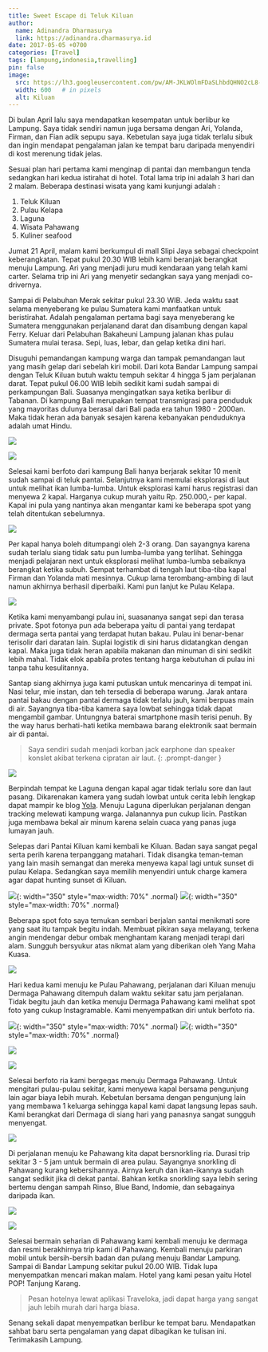 ```yaml
---
title: Sweet Escape di Teluk Kiluan
author:
  name: Adinandra Dharmasurya
  link: https://adinandra.dharmasurya.id
date: 2017-05-05 +0700
categories: [Travel]
tags: [lampung,indonesia,travelling]
pin: false
image:
  src: https://lh3.googleusercontent.com/pw/AM-JKLWOlmFDaSLhbdQHNO2cL8-EIJNZ52pN6fwMbFbodBiMnNipldmNgGyd4sQEznwt2dh4yPAJmqYdUAE5bFupBO4pkaxw6lkc-tmnxEpSODw2_lsRqdk-E9jRRbwqX6gXjGzSFTk9-FG5pv2sQJ278Dhf=w800-no?authuser=0
  width: 600   # in pixels
  alt: Kiluan
---
```


Di bulan April lalu saya mendapatkan kesempatan untuk berlibur ke Lampung. Saya tidak sendiri namun juga bersama dengan Ari, Yolanda, Firman, dan Fian adik sepupu saya. Kebetulan saya juga tidak terlalu sibuk dan ingin mendapat pengalaman jalan ke tempat baru daripada menyendiri di kost merenung tidak jelas. 

Sesuai plan hari pertama kami menginap di pantai dan membangun tenda sedangkan hari kedua istirahat di hotel. Total lama trip ini adalah 3 hari dan 2 malam. Beberapa destinasi wisata yang kami kunjungi adalah :

1. Teluk Kiluan
2. Pulau Kelapa
3. Laguna
4. Wisata Pahawang
5. Kuliner seafood

Jumat 21 April, malam kami berkumpul di mall Slipi Jaya sebagai checkpoint keberangkatan. Tepat pukul 20.30 WIB lebih kami beranjak berangkat menuju Lampung. Ari yang menjadi juru mudi kendaraan yang telah kami carter. Selama trip ini Ari yang menyetir sedangkan saya yang menjadi co-drivernya.

Sampai di Pelabuhan Merak sekitar pukul 23.30 WIB. Jeda waktu saat selama menyeberang ke pulau Sumatera kami manfaatkan untuk beristirahat. Adalah pengalaman pertama bagi saya menyeberang ke Sumatera menggunakan perjalanand darat dan disambung dengan kapal Ferry. Keluar dari Pelabuhan Bakaheuni Lampung jalanan khas pulau Sumatera mulai terasa. Sepi, luas, lebar, dan gelap ketika dini hari. 

Disuguhi pemandangan kampung warga dan tampak pemandangan laut yang masih gelap dari sebelah kiri mobil. Dari kota Bandar Lampung sampai dengan Teluk Kiluan butuh waktu tempuh sekitar 4 hingga 5 jam perjalanan darat. Tepat pukul 06.00 WIB lebih sedikit kami sudah sampai di perkampungan Bali. Suasanya mengingatkan saya ketika berlibur di Tabanan. Di kampung Bali merupakan tempat transmigrasi para penduduk yang mayoritas dulunya berasal dari Bali pada era tahun 1980 - 2000an. Maka tidak heran ada banyak sesajen karena kebanyakan penduduknya adalah umat Hindu.

![](https://lh3.googleusercontent.com/I_y4dSg4z1FTPZsbmueLrP2p8V6FXSP8Pqv6f47sPfLfMWa0SYmbhEJSCqOVcJowF7Qt3mpUXAwp3T5qRmE8V-KtvJwtgjPdPxcjJV5adcoRNsTRwIMHUM5TI22m_nqnMA7OVLxllBbK0DDR-TfYcsfdXWemP1K1a0yBvEeeZO90G-OtKQTrbuGHKF6uxGcqENbvD4zdWGRN6h26VCL5_onsr2aQYa0WQcw_OWW8fDmiSkUZ5aOcS7FViUIMT0NrrVnEvacEOEeymBf6meHMvoDMVLFjbxzDL75Ym62XhxqQOSC2cY6TdMcyjNsZ0Z9ZqZQCty1tdigcwlCnAjEAH12lbWUvuTBo2uDRMv1_AA6w0sQZItK89mYsujPxNqcwE7Bz7Y5Ep0xHmz11vBr-lWDdEGU4geRw-HbgssV4STB97hJhCXJR5NssiAGO-ZbrIJIKDk8h4o6GT86tlKcjdq9gKZYRVul4fJl_jYWlX1R131VrONMdmAkfDzvhhm-hwp8AuGkpXnFDXH9-CqTnDz1kcVSjMgTsSgHRcWiQcT8xNDcxL2vKGp6tV2F2PZYkeFPS6_Ff0xr_5emJqbLCWrkGg7esfSuCXn8jvNkt9kS3o6sDDC7jIgj2E7cwC4HHxX9ePufz4nNs6GTVnwe9U48fAASIbv1zA42ZTuf6xQ=w800-no)

![](https://lh3.googleusercontent.com/xI4DdTsIokMpRQ7ESvF3NoGhuQhoxHUzFfGdnc_Et8cw50OFyBrTR55MVvM06L8se3oCnkChgsyAevDAce8NE9upi6Zr2Fvlo0yxdRAZiW7jXIMsnpNuNCVw_1h8TrdCOYy7T96ULouF6cTI43HxVZatk4rNZFJTF2hv4f1BZKtK7fCjuSrc8b-mOvHMZPpxMjFK94aV1Pb1gvRhW87i0ZOLShjjNvgOQ7yYPM9gz8ZprwMpRXakoC3ZT6U92YOur7dpi1NyhvEDyboadJc7vZBSThnuAjlqpHXwn4KWPmSXASjOKD6yBO3lie6W8DodKnYZzI92R51RZq7x-mOOXOezIafhZggBs0jPh8z-gn3LAIwQoEmNFdPOFO9Cjxv2BLt-hVihGo5rDOtbZ6mkgiHftGawrPdew86MOL9aPqZKcRYg1ebsxzgyRksJ_upUO_1t0fhpXz9lE2hYAIEZzq2CDCrjtq5TNwUIcVaFBKD4Rorsm9VnK5rpObYuUmNwL51ZjVB0GwCAfI_VQQd6T7Di_Y5cLZkS6Y11vEeUfsmbUanbeSlhr6k-z2yLKVVhRO7nBd9tsarIoFxukCU-ZqyOi4mUri-_CmNBf0zuVaJQzDuWdA8MzrsE8PPZO7PeHFeZI1e116_RZ2Yv0oB1bHbRg532TmsSUmwyFCn-nQ=w800-no)

Selesai kami berfoto dari kampung Bali hanya berjarak sekitar 10 menit sudah sampai di teluk pantai. Selanjutnya kami memulai eksplorasi di laut untuk melihat ikan lumba-lumba. Untuk eksplorasi kami harus registrasi dan menyewa 2 kapal. Harganya cukup murah yaitu Rp. 250.000,- per kapal. Kapal ini pula yang nantinya akan mengantar kami ke beberapa spot yang telah ditentukan sebelumnya.

![](https://lh3.googleusercontent.com/Dmrzuzk3KGL-eKVJWGyL-yd_3yU69EXtFqJOKa_2yhln-ycRIQYOg4DPCInNnd9RSjs4s5XaQ00mNkkXvk9ew3-q-eIOWrngZHQcEZilNhwfs_V0OVw9a-y3nPqB3VOR4BAJUg-uh_f-pCOrFOXv5vtvhBkWwJjE7lR9u0R1nTfuDYBeb6Pg4MT1_1p1h5Y4daJ7PcCK1pMsZHtTtt-BqWQcZW8oiVGlrLcn_akR6YpXUHfjJ0o-UqoQoFvNGqpNzZlvPZXmU20QEzE52yvRTcB0B6JdU3egxpMl7JR7G_TsCvfA1xhXH0mT3g233wS4uvqdp_inExDy3opoFZ6jP7w-U_KQ8xGQMB3wsR213jQLQrJXPwBz8OssyaxH7PW3uL3QQ3HGiXoxdNGeopE8CuAg2G-nclp3WgmZHNAENQybAtTYkLk0ZiOqrcCrP6tTN09ebW1NZfxvrpB9VasbB7VbyjqY_sXtzotCmWwjIqtLSo0vDKWvIa-Q6jU9YYVZo6cCPRnNFynA93StPEOPsuen26_6VOn6_ahpeI2DJnIoTH1YppyvYQDcjkeJWV9VtTqtZOzzk79HOPSRM1mfvFAdHEsuG1QOUezTpnEkhvB6SyhVI_blO36l3JHbaEl9QBL6ywJ9cVOLB0YQpa_0rEuQzS9CL7nvzUVGiq51YQ=w800-no)

Per kapal hanya boleh ditumpangi oleh 2-3 orang. Dan sayangnya karena sudah terlalu siang tidak satu pun lumba-lumba yang terlihat. Sehingga menjadi pelajaran next untuk eksplorasi melihat lumba-lumba sebaiknya berangkat ketika subuh. Sempat terhambat di tengah laut tiba-tiba kapal Firman dan Yolanda mati mesinnya. Cukup lama terombang-ambing di laut namun akhirnya berhasil diperbaiki. Kami pun lanjut ke Pulau Kelapa.

![](https://lh3.googleusercontent.com/tNHrrXUzw61OA4OGJDrdgcrsf8G9t2hM5YMDO9UQyfUjNW2vKbKcphTrFV6xMicF7pZ2YUSzx5HDVUlr-od_zEHsRO5VzJXJf7bJ4nIBEqWmTcrjidP6itxWTddMXbldYwqYzs-u7R2WkuICD4ennIfhyklK5LH3k6eXiHOXD3bWc1cnDN_3JlaFSwSSGXNZYF1aA0ldYnSu8SheLPqgmaiyj-sebXgKRAwzo-Sv40I2ePgBNybhwnvBqIJnWxeEz10Vj0LwXe_l5j-YTM1ZWaWmGYs7mlI0QQQp_va7CEMKYrLWPO0DL7jk76tH8suDZXYOe_pAza_H3aKSNLP7ETe0WtRBgv2doLe0T8q5rUo3s49ZLLVb_7pZtOwNWj1zJRiZRT3nHtjnD4KnRX2fdkueTO8MMBgVJtf6nriAtYcp-h94lzs9gldFJrhO-MAKYKXfuPEIT5nFx9mGq2rpnKKyi0TFpBJKQKxOKRPejc09uC6REfSlQx7_uuJtRYj4dN6YrQsjb6F5aCiAb4f4jv9-Ak9EwCWQ-pLUD_XVBZR_ZNQc-K4D2JKW03jh8DEQI0jMT-vZmv-9JSKuEZ0G6zOhTFl0krpvAOKWEK3dE1fE-tAiGzSEncENI7zIDwhQaVZsjFI0TLm7fsFEbRTSZW8p7Hqb5dBvHbi__Y65kA=w800-no)

Ketika kami menyambangi pulau ini, suasananya sangat sepi dan terasa private. Spot fotonya pun ada beberapa yaitu di pantai yang terdapat dermaga serta pantai yang terdapat hutan bakau. Pulau ini benar-benar terisolir dari daratan lain. Suplai logistik di sini harus didatangkan dengan kapal. Maka juga tidak heran apabila makanan dan minuman di sini sedikit lebih mahal. Tidak elok apabila protes tentang harga kebutuhan di pulau ini tanpa tahu kesulitannya.

Santap siang akhirnya juga kami putuskan untuk mencarinya di tempat ini. Nasi telur, mie instan, dan teh tersedia di beberapa warung. Jarak antara pantai bakau dengan pantai dermaga tidak terlalu jauh, kami berpuas main di air. Sayangnya tiba-tiba kamera saya lowbat sehingga tidak dapat mengambil gambar. Untungnya baterai smartphone masih terisi penuh. By the way harus berhati-hati ketika membawa barang elektronik saat bermain air di pantai.

> Saya sendiri sudah menjadi korban jack earphone dan speaker konslet akibat terkena cipratan air laut. 
{: .prompt-danger }

![](https://lh3.googleusercontent.com/doaBpPVUu7qfo8fXYYrTyQiDD9zLqsnOmiSI9a2dD1TR8Qe4ua2P4AftaQ3CYrbF5QsST8SQRy8l8E74lVNnoopNG1QVa5G_cki3USBJhgQS9HXdzNQUkj0MFedTqo8H4zKIVRjrD_efk8_S4SOwwnZGLmdwlVb0JXuYK6eKyQV5FcRyyHa1ueSwx6cxtcIKeUgWV9kdK25FQPBhXAPC7kCI3Lcpe5zta9mFUc-v4H146Iq7sOsese_ITYMe-RXl3H73BVxKmNDPnZZx8vJ7TtuLLtZLwfu3ICBfIKmnHddaXuS3LvR2Jt4s987_c1-xRxMmkb4Dj4-p3nd5_LcLjOidhIIRguBYyj3jfkG7W2l9PxbqhS1MLtaL3HwDeCUlLEzNBJ76NVag1oCm4zRrMw1_pSb19wDXvhoJPlKY7LfZ8_EJ4gjbVO0GrZl4kOatwtFzpWueNKCxXFgqC3n4QrDwdVJoXgtC7w1vURRhMk_gJ2yAxbI6LNDyX1qZFXO9QH2VmE3aLdYQZxenTwed3un3aGQ_H6fOnlRsadUeIy6FO9oKGsDfsrFk5pUdq-9vpe1VU1wcRK7i5YJAZOiC3p41r8_Ky4qZuzcDrj2Wzy1h_5DU6e8PYnFYg3-C4zaZP499cTuM7SWqGREOTnwzIfepGvQx4ut9iIbXPKRefw=w800-no)

Berpindah tempat ke Laguna dengan kapal agar tidak terlalu sore dan laut pasang. Dikarenakan kamera yang sudah lowbat untuk cerita lebih lengkap dapat mampir ke blog [Yola](http://brigittayolanda.com/teluk-kiluan/). Menuju Laguna diperlukan perjalanan dengan tracking melewati kampung warga. Jalanannya pun cukup licin. Pastikan juga membawa bekal air minum karena selain cuaca yang panas juga lumayan jauh.

Selepas dari Pantai Kiluan kami kembali ke Kiluan. Badan saya sangat pegal serta perih karena terpanggang matahari. Tidak disangka teman-teman yang lain masih semangat dan mereka menyewa kapal lagi untuk sunset di pulau Kelapa. Sedangkan saya memilih menyendiri untuk charge kamera agar dapat hunting sunset di Kiluan.

![](https://lh3.googleusercontent.com/_rgv9JqjG23l_ScZ49P9uAqykysjarqNnf861z7C397uLyHD299-pQrS3vRqfqX3n8QAm0nriO-Szaxb5qKbkDK3Lg1qLt-V0avchPQjb2EsmCZXvPZOIkVwgXesPwg9UMRTmOFh1NuriX76mC5uEZ2Pofrv53-wHqDC6oIsZC6sgdSUkc4RRMZaL3cuAvJK1bkax_xDMIEB4x8ofmb_KENPTE9ch7PqXFsXjoOvqBv7iA2HL88JFh4v56mPfg-5sbMVG19C-i_k1cJa2NnY_iQ6XWEbPx4IFzkvSYYhC1jp4XM0yfXa7kOxAumvP9S9vY35SkPfDm8ef5F3ziqpoBtXeoxC4gJd17aiXp56iELRnDQemyDSp_12U2BJVR9PE_69pMe7hAyHkZxOAk8TKhz7V5x92IY7Qld9qW47P41eIppLksN-ErGVbTyqESzgL1EpKWPb-SmQW3_MHEkdpwId8g-FjWAigwWeGq1neUEdyCiU2j-wR20HJowsFaFng7H-LRTjWvVADi6DrewKmNT0wgTv22BjOlgkVod1YfMyfqRRZUIK3Mc4SROqp_OF08SwJcMKosCPLrPWb_RHUvylZr6_ZrojEd8sDy3rWgN3FbyNtKEgPLZOQ4XLEmwJygg6lmRKLgzW70zFcBC8jtpaTvd5IklRTwmL11El_Q=w452-h677-no){: width="350" style="max-width: 70%" .normal}
![](https://lh3.googleusercontent.com/URnmktp_Aa8o1-Cu4V_2YiB-P2NNeIY5-_ICIids9P4XaOr15dBJueoj4ajP_WiOyHr56PsJzgZgk3BVTz5iKjRAH_JFA8SkArSBIBuTN1lQt3kenTVQ9FxR4PgEn2dQW8vjLCqB9wg3AUhZLfsnm_KJ-TEnSEYzWgo_QeN_p8gV6rm2lVBoa8aJkSzG4Uqim3n239omyy8TQXF6LYZQawG3zEPiKtn0FjAvPTrbhzbKPFOQOj-GfrK8xHjjjuY2Tp83EoaaQGAioWKqqcVNaHKZImyS6SDRYuc3qvZtHxBk7fM3d_nmcJ_9GJBmPbYn-XlVV91y7JUOPgGqgq_cLsAH2HZRGbC4eihtyRv7D8cnpzHBIEV0asJM0YHSLS4F3P_OiTyn9JvYN2X8RVVJ-jnWDjO7XlAfoU_EkeDrVY6DjbeF2QTdPfvSMOnBK6JgbrVM1Fi8sBZmSNm-ZTxKMi3r6lJDgYcQNhnSW8dWNwDjJZAcb9sDZcE2cWdwCaRiAwaoEhVLpi-mGa1z5zfh2bW2l-IjKch-KCdYzveuZd0hJ8DnrLRDCOUJJPfHMS49C_C1Klj1WDPalVnOjlG7vk0ohkguwyuAQw8F3fNsWi1YDWSAXX4QqEU5Ch_o1Jr3hZcNY6W_v1IgXEIWEi9hMKqWWe_q2mkXTcC34_hAsQ=w452-h677-no){: width="350" style="max-width: 70%" .normal}

Beberapa spot foto saya temukan sembari berjalan santai menikmati sore yang saat itu tampak begitu indah. Membuat pikiran saya melayang, terkena angin mendengar debur ombak menghantam karang menjadi terapi dari alam. Sungguh bersyukur atas nikmat alam yang diberikan oleh Yang Maha Kuasa.

![](https://lh3.googleusercontent.com/fDl-g_pLWpb4SHMDwjmAi-7IQHvrBLHFeCJH4X_kkLre6IjhnwjWJX54tYrcPin_SjP6-Tt4-frownANp5FskSkJkaRITUfJCMzVXYryUgz4KNg8UVDOR3AHuoMyieVUZXWiNrB4P6tIo0Jv-od0FncSsL4C8PQmsEPAtoDmXDvSiRUkBYUZeS1txBBliWByd-QcpQKUi3Pt5lKT_qEWxdKsv4gZnM6qvNXNVmfrDhjPS_rcvl9cBQ6gxJqHo_km26QlbGJ7jj1BYGYgWyVZKzhZ-4nK8VCOK-UMNqwl7BFuTEfXlYAciEFYjIZ5cXnVOyO-2zgKXH2Y289-kHfsxU0t-9id_3OQPnJuDaP8adbV4zMmzuvixn1Wp_eKHqqKUR_ZDVy1Fa6fF13pWQkyBvfyQzb3kWEfOlBgI74y9gc2-Db_HnFDOX0g6lGMbBUPashEutZozpyYhEiZJHDfb8XB86BWmz8ORlNTHef7St30E9hCQu1J41TxP_P2L-xL4Aaki_f3n2xboK9UMlm8n2k4TRPI342qW6e8rBvPiALxz0e-tlFDkYs1j84PjXNrvDmgrQBtjQzenjoo957jZnMaZ0RSC14kaROe3wezCSBZaSa5oEOOhtYvZY-xtfwRQwoitq1qQz-YsubtSYgXJMK_VY1Yy7I13Fgudd7-1A=w800-no)

Hari kedua kami menuju ke Pulau Pahawang, perjalanan dari Kiluan menuju Dermaga Pahawang ditempuh dalam waktu sekitar satu jam perjalanan. Tidak begitu jauh dan ketika menuju Dermaga Pahawang kami melihat spot foto yang cukup Instagramable. Kami menyempatkan diri untuk berfoto ria.

![](https://lh3.googleusercontent.com/7ykVzPYWe_180aTgii_PFmt2P3GHYA54bll-0eR_JNkAAMfMulWyQgfs9PlVBkBkoUpfcJ8tXTt-a6_koH9xaaOAMUUhGweQzV7-Fe_yrOPuKENXw9Y3CUYMLv5iHteUhlzON6OkKE6OChxrC-unEwyv4F-gA8xHI_UghzFdykojyNwlrvo_huivbE_aCEUsaclMYD6MxKlAWi7PHoz5cqXpaKddxTRNYxvVot0ImoJ2wpDo05rBF0UeGPfSeWkhddL6HaQcoCL0gw-0w3xUPc9mzPWW1YI63mwfeojtKKXf8_tR_tGM-nwr53j2X6Af0ZPOK2udu70j5g4P_v7D4X5tWq6twVgUUPE0yNcp5BwcdDqE0xeXTIOtsgaBhRzSj2BDKGNJnNPpGyYx0G1krj8qSV6FClCWUydKaIRJMW9ANhjj_F8YY0wDIyJAH-T57bHqS7YqzVUZrclT6b7M9l_W3eBNfdRCLvsrOx9mbP5IeEZw2Bdd-HuiQeGj2SFEABUFL8cAiJ2WGxR9GAMAF84IChJHbe5S0TAVZX7LUNgTWFlotkpEoWjiME4H-nfdW1R7qTHzRtitAtetiJkWsRBG4MZteW-y8uOlEGbOcLb_eh1jqB50Tv1vHIvafdJc2d7nurH_7R-_1JKuZkXW1--FzMlt5afvlRph-cXd7w=w350-no){: width="350" style="max-width: 70%" .normal}
![](https://lh3.googleusercontent.com/muyC34eKFgVkQDvc0gpEYwqCsMLQV8kKlRpCqGWV8AQMUCR2tFXxP0GRnOedDTFi-kdX_dYz7WWM9JsmlfXhpszYaGNdVeE25ANDI6hTVaUdhxgRRtEyCPnQBnmGu1Ov4zkGc0mzhtlHH7BIooc-r2RLuqKVHAoWGxaCbqEmk5cwr5BBgCaBKOemDoZCtVKEib3wgFKsfpNxaj8GH92ixNY3LTHpoe1bDRj74lvlb69mfUTfC8gEYQOpcsP-37DFNLl5NobghmsNoTn7CftqMbWX8SBHcMKM7x5d3v_g636FJWcUU2ehICQ9AtUW4TFiwmfjRpm-lRqYviGRtWUaWwi-Fo7ybFfnVXL_1d9DlhwMPLoUcn7cFto2XnW7evI_o8YV_Y8uVBd1m2JPXyLkL6nerNVl-ov4IEJTXUrsGbPKC9_9vUloMd996ixdPzpQcXYOiuyoS7-AalAvqUI9QvTVIT08tB0u4LiLfDdkJX1uF3rGq5sk96J5v5SS3h2j2OOzZZpYeG-Wz2BY-OMkBc3gPqkm2btzG1y7N63RB97Nwrftv17N5sWSkTLwPaYpCrgvByYa3lSDwqFykQSfJLPy6IzHTlMJb_O8h8Lq-xXTnsy4qF86eo5uxmfBO5fELgzC1KtOwWCEGXBemGg7cuaf5f3dnLQSBWOUqppxFQ=w350-no){: width="350" style="max-width: 70%" .normal}

![](https://lh3.googleusercontent.com/KnldGmm6bm-MFGovXqjWoRmEb5PSm2YLAuk-OaDsZJ1pKQ0xMaTz_SDce9nV4M5JvA_6lFaTrTRlHv9tUHrUo_Zp6xyksFb1FtZrjPSf7rZo0flB8vRlWLvrqjHQ0r9CAvuFzYJfnIkcAJ2qfp0VNB2f_U2M_hni1XECUODylBL-6U_Jw8Z5Xc-IJ_W8SfNh4G7N0-rBmptb4r7Rx8pTFMbrE0089dDXFFhFgoQnfuY_Wkj4fNEVv372iu_v0TiNSGhApLK4vroANH605WIAX61bqLZmLcaMR36lpf-KFj6iXFPlLe39z0PbbLHt5a4WMR7SxiW6W23q0bthWqpI70ZjsmIQd0Ya2NhtdKkhd-g6qF22ujKBz6jSJM7KvkZAUXeGnz5Eqar-7UNHC7PkwQBTEV9p8RWCH79A-DVuCBqyZ8VNyh4TAyKK0v4Nd0j3F3sVd6hSvFM2Kcm1mzpiSt8pVi1jZm01Zh2em00fJKiFwSSeyvV7SOXQVoiqg8CRChPNZ8g7lhKUi47oYBSWK-Hspfb5faG7bp4K_U9cXf3XCLHn5pgn2QHXMljn6b-5Cl2chiNtAtBjW3ywHY2o2VNEEeBfboZbH4CazoaLhDyM5PI1Ak-Cib5ZU0KeaWY12dr93E_D8Bem0Omq85itnI8nEdVh0f6qaiMhmatGwA=w800-no)

![](https://lh3.googleusercontent.com/Qqta-__OwHwuFE44H4227bfNSwKtBL0eg2IqMFrsx5SHs2GeD_8RbPdXQzFUFIVYnDFHx2ejj2qbA8jvHGojBIspBjawso3tNkmltd3lQp4yYZWxVfMQfXoY7nHFfWWuu8ArpyUu1FJ2fWSFw04SWAQlAjAo0ojJBcW8ysoMEQsQ7tDXQiUpjCyQYU_IDNMWaBulL3zAuuStj8Hh0kjOQoUS5LW_Ek4CMRd_KzsR8zs3PyhrWObvxxhlLL6gq3A_RLTiyzs-tRrnUW6gy6S0PhZm7iEg38Mb2CcWO2cEYSNYHImsprPuw5Q3NxePPwRmPyw3HNZJMxIUq1I5erdV1liJ7d1mlurveQQRU_jM1bs6odQW_F5CRoEqYgU-UW6d5dRFtGlvac8nmRNdU8FwPGj8xb7pK4JjDWLJiSzK7MYwrneBmFV7DascSRWwnkXf-JZvAuN_S5RuZukpfra57X4ZX_zIQn3I5rsyTu0JRECi1ytiy7hyqsyZVlCxDyBLVPbnESSX9iaQUfjAYJhmE4Uy-wJF6_f0WyOOTza1aojDf2dyITJL3iVSzcOn-mqKDkIttW6FJPqDNPFx9wVcvlNg9oVH2WfxgFt-7dCP8flBdeUfirzg0CSLR7gilf51FX3TzxaknTW0yvPdryIjomvODgP11bXEDsq8cppuRQ=w1016-h677-no)

Selesai berfoto ria kami bergegas menuju Dermaga Pahawang. Untuk mengitari pulau-pulau sekitar, kami menyewa kapal bersama pengunjung lain agar biaya lebih murah. Kebetulan bersama dengan pengunjung lain yang membawa 1 keluarga sehingga kapal kami dapat langsung lepas sauh. Kami berangkat dari Dermaga di siang hari yang panasnya sangat sungguh menyengat.

![](https://lh3.googleusercontent.com/R2nRai_X4oPX8FY8HLkEt6OQggORaOSzG0tqVZVAgBmkg6oMVqMer62OKHW13L8sHt8aYJvzFyNnpca5byRTTQ6JjsAmxzN6MNVFYr5ko35iajyGK5xn7rxhXJYqGOOMR47hA2SIFdPvfLc2s7jF5Elky-ccl6bCKFAe3k1aXAc-qHCwHrKVuIuGDRqa5oH-39zCanR_jFQvUYz0uZhS-Q-FF_lLFlUl7wWKpaI8d2zJW5Xl1JKS2WdvnlUIWxBUxSKwXIH486xYBMozljUXIvYPJDxqUI5hemAyTe4OJ5TBpKvj8RDljL_AxMh4AE1xQzfKMvmMwXpNXze-hEqMhIbCwV4jsWBVp-sRobf8sNXr2QgyfpPbHiPoHIk3XlOb9Wrj5VOrJWCVMNMtkdfa_em6SNBThv4r3z2bCpsLlUm9ep2xTVLuzw8nz6R0CAy_JWO4KvL4MJzqcVm_zyzAeD3RG2j2C_ByJQH6DrF8TOKt6karYXp6GkZmevteY_XdTlkTBbyM2ke9hQadFwy-sENN6gzmyVHhQMQWdybFHkR-osA_BVWhAsG6i4LPFQP-iI_DSTkvTpnGroA84bAZSmyUf84NhLBdfwsQLmla2dB7VNkJfA3lz0kL1QXZk7zDG_kndn4raM4z6mSHrkbswtjbSOFs-O_kha5KkAMD2w=w800-no)

Di perjalanan menuju ke Pahawang kita dapat bersnorkling ria. Durasi trip sekitar 3 - 5 jam untuk bermain di area pulau. Sayangnya snorkling di Pahawang kurang kebersihannya. Airnya keruh dan ikan-ikannya sudah sangat sedikit jika di dekat pantai. Bahkan ketika snorkling saya lebih sering bertemu dengan sampah Rinso, Blue Band, Indomie, dan sebagainya daripada ikan.

![](https://lh3.googleusercontent.com/7XdA-coRnyogBiDqozec6kmkoiesbujfcYS29WcuWI9s_hdj0B8blyV3WIP1tl0SOYyr6C152INVJ3RBZGGnD2ROM1unEBQxAsKt8aW9I9bD9ojz9OTDR2VXPy1zTi8ibGd6WyRwJM046e0rG59QvPq85qcC1AomC-4mPyUnWYiWkH2Dd5BCO1Tsl-OMpiIOCQMHMXKjmdeDd7zb1tXmbbPRabTuWzNvsQTpbK2BmBZ2A8D8RsxRyJAIQ06VI7W0zTr6eHpNBw8nSgVJPTvDEZDM6kw7A_aJsd52vz-MlMo44ctBYIxIqMX2kDr7OnREZ_XKNSMv7XVLlg93HzngCzkYRf1WhlH17H608UFitXBJYrFtuK8VM7MaMddSGDYoe8gwNV0BJZeSmGvoebFA_UkMICnb5xD3kRqqO3K6sGIUVscGAKIuL7aUHXztYRnOPfVcnYoIMTKyHQRxfuYrtUQSurXOWG3NDU4BvUe8hC2nuKYFG-XNrCcVG8GWRx-lrT4AMVGr4I50vvsCO5EeH1TI0tjL-mn_ztp9ae5XIcmG-d83MxCtCHvTMd_ixfHlr4-GmPf9epCnt1O2RCrwx_2WMHPN7kNrB93ZMUHspngqIVNYU9JqiBYXKseaEfbPFSRypONAetoat1KQKR6x5L7Zb1kYmNDL6K3prq7uDA=w800-no)

![](https://lh3.googleusercontent.com/fE9zhZwG74qGm_9UUsodL7iqVWcIGFGiUW_zdkBl9YW9g7pbP-oxbBp4l-26l1nBG7jF1ivg5vjij5HELx3Tk6kzjItVYhRTojH8OCPSraPk4rxk9r_htPlGAO9wTUlScTrsyutfqtpYyfaG4K7PRwcpTTev3xBaQLrNIblxzzJ-3KlzophxQU75aiaqTesKqRn7hdBIAEEnNFsCmyT4QWXZokl5LC1Lo9lSkPFuE3Nb7hCVJIEcekUtMnxcayImS4CvFKb38PJiFzNBGtfFv-UJyCNSR9ASnFPP9tj_wwz4nzsV_jlfpxaRu-yCkID6cSslZorRt_pxl0OWVzr9txX0br8yvo1VXJRs91FIC_BcoKeHLQYik-8aBs5Hm1d_N2h00KRFLnA48uSlWN68fPfzJILkw0vo8mHHgBVpQUq2g05-WFKgeVmpsAFksoZU64-9Jo2NPU_KISQKqlw4ZGWYKZ9ZNKyjP1QG3RKSxtkSIra-is0Oyhk1fhM7wsCcCE7MQBxGk63g8J3LAQCUPpgpZ1OIxBaxRsUwULKRryybUES-nTC-5ejK7JXfGWFhJ4918BILP8pz2mEO0RwwWIPCxIFP9q5DJRUzTocyjUmKjvGaRC2SKJnzHFtoYs5S0yO4Xm4mpQuchrXXOZ1LjZS2hzGX19pGjRUlCZNSSA=w800-no)

Selesai bermain seharian di Pahawang kami kembali menuju ke dermaga dan resmi berakhirnya trip kami di Pahawang. Kembali menuju parkiran mobil untuk bersih-bersih badan dan pulang menuju Bandar Lampung. Sampai di Bandar Lampung sekitar pukul 20.00 WIB. Tidak lupa menyempatkan mencari makan malam. Hotel yang kami pesan yaitu Hotel POP! Tanjung Karang. 

> Pesan hotelnya lewat aplikasi Traveloka, jadi dapat harga yang sangat jauh lebih murah dari harga biasa.

Senang sekali dapat menyempatkan berlibur ke tempat baru. Mendapatkan sahbat baru serta pengalaman yang dapat dibagikan ke tulisan ini. Terimakasih Lampung.